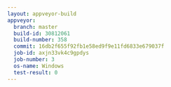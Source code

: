 ```yaml
---
layout: appveyor-build
appveyor:
  branch: master
  build-id: 30812061
  build-number: 358
  commit: 16db2f655f92fb1e58ed9f9e11fd6833e679037f
  job-id: axjn33vk4c9gpdys
  job-number: 3
  os-name: Windows
  test-result: 0
---
```

